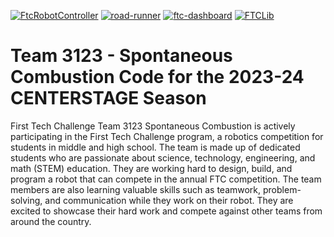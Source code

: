 [![FtcRobotController](https://img.shields.io/badge/FtcRobotController-v9.0.1-lightgrey)](https://github.com/FIRST-Tech-Challenge/FtcRobotController)
[![road-runner](https://img.shields.io/badge/road--runner-0.5.6-lightgrey)](https://github.com/acmerobotics/road-runner)
[![ftc-dashboard](https://img.shields.io/badge/ftc--dashboard-0.4.13-lightgrey)](https://github.com/acmerobotics/ftc-dashboard)
[![FTCLib](https://img.shields.io/badge/FTCLib-v2.1.1-lightgrey)](https://github.com/FTCLib/FTCLib)

# Team 3123 - Spontaneous Combustion Code for the 2023-24 CENTERSTAGE Season

First Tech Challenge Team 3123 Spontaneous Combustion is actively participating in the First Tech
Challenge program, a robotics competition for students in middle and high school. The team is made
up of dedicated students who are passionate about science, technology, engineering, and math (STEM)
education. They are working hard to design, build, and program a robot that can compete in the
annual FTC competition. The team members are also learning valuable skills such as teamwork,
problem-solving, and communication while they work on their robot. They are excited to showcase
their hard work and compete against other teams from around the country.

